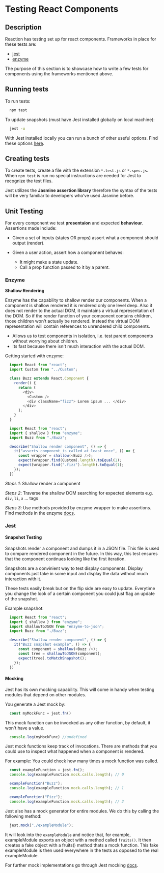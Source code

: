 # Testing React Components

## Description

Reaction has testing set up for react components. Frameworks in place for these tests are:

- [jest](https://facebook.github.io/jest/)
- [enzyme](http://airbnb.io/enzyme/index.html#enzyme)

The purpose of this section is to showcase how to write a few tests for components using the frameworks mentioned above.

## Running tests

To run tests:

```sh
  npm test
```

To update snapshots (must have Jest installed globally on local machine):

```sh
  jest -u
```

With Jest installed locally you can run a bunch of other useful options. Find these options [here](https://facebook.github.io/jest/docs/cli.html).

## Creating tests

To create tests, create a file with the extension `*.test.js` or `*.spec.js`. When `npm test` is run no special instructions are needed for Jest to recognize the test files.

Jest utilizes the **Jasmine assertion library** therefore the syntax of the tests will be very familiar to developers who've used Jasmine before.

## Unit Testing

For every component we test **presentaion** and expected **behaviour**.
Assertions made include:

- Given a set of inputs (states OR props) assert what a component should output (render).

- Given a user action, assert how a component behaves:
    - It might make a state update.
    - Call a prop function passed to it by a parent.

### Enzyme

**Shallow Rendering**

Enzyme has the capability to shallow render our components. When a component is shallow rendered it is rendered only one level deep. Also it does not render to the actual DOM, it maintains a virtual representation of the DOM. So if the render function of your component contains children, those children won't actually be rendered. Instead the virtual DOM representation will contain references to unrendered child components.

- Allows us to test components in isolation, i.e. test parent components without worrying about children.
- Its fast because there isn't much interaction with the actual DOM.

Getting started with enzyme:

```js
  import React from "react";
  import Custom from "../Custom";

  class Buzz extends React.Component {
    render() {
      return (
        <div>
          <Custom />
          <div className="fizz"> Lorem ipsum ... </div>
        </div>
      );
    }
  }
```

```js
  import React from "react";
  import { shallow } from "enzyme";
  import Buzz from "./Buzz";

  describe("Shallow render component", () => {
    it("asserts component is called at least once", () => {
      const wrapper = shallow(<Buzz />);
      expect(wrapper.find(Custom).length).toEqual(1);
      expect(wrapper.find(".fizz").length).toEqual(1);    
    });
  })
```

_Steps 1_: Shallow render a component

_Steps 2_: Traverse the shallow DOM searching for expected elements e.g. `div`, `li`, `a` ... tags

_Steps 3_: Use methods provided by enzyme wrapper to make assertions. Find methods in the enzyme [docs](http://airbnb.io/enzyme/docs/api/shallow.html#shallow-rendering-api).

### Jest

#### Snapshot Testing

Snapshots render a component and dumps it in a JSON file. This file is used to compare rendered component in the future. In this way, this test ensures that the component continues looking like the first iteration.

Snapshots are a convinient way to test display components. Display components just take in some input and display the data without much interaction with it.

These tests easily break but on the flip side are easy to update. Everytime you change the look of a certain component you could just flag an update of the snapshot.

Example snapshot:

```js
  import React from "react";
  import { shallow } from "enzyme";
  import shallowToJSON from "enzyme-to-json";
  import Buzz from "./Buzz";

  describe("Shallow render component", () => {
    it("Buzz snapshot example", () => {
      const component = shallow(<Buzz />);
      const tree = shallowToJSON(component);
      expect(tree).toMatchSnapshot();
    });
  })
```

#### Mocking

Jest has its own mocking capability. This will come in handy when testing modules that depend on other modules.

You generate a Jest mock by:

```js
  const myMockFunc = jest.fn()
```

This mock function can be invocked as any other function, by default, it won't have a value.

```js
  console.log(myMockFunc) //undefined
```

Jest mock functions keep track of invocations. There are methods that you could use to inspect what happened when a component is rendered.

For example:
You could check how many times a mock function was called.

```js
  const exampleFunction = jest.fn();
  console.log(exampleFunction.mock.calls.length); // 0

  exampleFunction("Buzz");
  console.log(exampleFunction.mock.calls.length); // 1

  exampleFunction("Fizz");
  console.log(exampleFunction.mock.calls.length); // 2
```

Jest also has a mock generator for entire modules. We do this by calling the following method:

```js
  jest.mock("./exampleModule");
```

It will look into the `exampleModule` and notice that, for example, exampleModule exports an object with a method called `fruits()`. It then creates a fake object with a fruits() method thats a mock function. This fake exampleModule is then used everywhere in the tests as opposed to the real exampleModule.

For further mock implementations go through Jest mocking [docs](https://facebook.github.io/jest/docs/en/mock-function-api.html#content).
